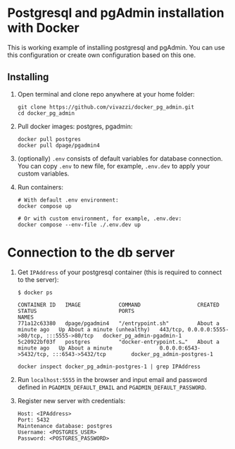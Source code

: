 # Postgresql and pgAdmin installation with Docker

This is working example of installing postgresql and pgAdmin. You can use this configuration or create own configuration based on this one.

## Installing

1. Open terminal and clone repo anywhere at your home folder:

   ```shell
   git clone https://github.com/vivazzi/docker_pg_admin.git
   cd docker_pg_admin
   ```

2. Pull docker images: postgres, pgadmin:

   ```
   docker pull postgres
   docker pull dpage/pgadmin4
   ```

3. (optionally) `.env` consists of default variables for database connection. You can copy `.env` to new file, for example, `.env.dev` to apply your custom variables.

4. Run containers:
    
   ```shell
   # With default .env environment:
   docker compose up
   
   # Or with custom environment, for example, .env.dev:
   docker compose --env-file ./.env.dev up
   ```

# Connection to the db server

1. Get `IPAddress` of your postgresql container (this is required to connect to the server):
   
   ```shell
   $ docker ps
   
   CONTAINER ID   IMAGE            COMMAND                  CREATED              STATUS                          PORTS                                            NAMES
   771a12c63380   dpage/pgadmin4   "/entrypoint.sh"         About a minute ago   Up About a minute (unhealthy)   443/tcp, 0.0.0.0:5555->80/tcp, :::5555->80/tcp   docker_pg_admin-pgadmin-1
   5c20922bf03f   postgres         "docker-entrypoint.s…"   About a minute ago   Up About a minute               0.0.0.0:6543->5432/tcp, :::6543->5432/tcp        docker_pg_admin-postgres-1
   ```
   
   ```shell
   docker inspect docker_pg_admin-postgres-1 | grep IPAddress
   ```

2. Run `localhost:5555` in the browser and input email and password defined in `PGADMIN_DEFAULT_EMAIL` and `PGADMIN_DEFAULT_PASSWORD`.

3. Register new server with credentials:

   ```
   Host: <IPAddress>
   Port: 5432
   Maintenance database: postgres
   Username: <POSTGRES_USER>
   Password: <POSTGRES_PASSWORD>
   ```